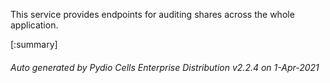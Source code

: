 






This service provides endpoints for auditing shares across the whole application.

[:summary]

###### Auto generated by Pydio Cells Enterprise Distribution v2.2.4 on 1-Apr-2021
